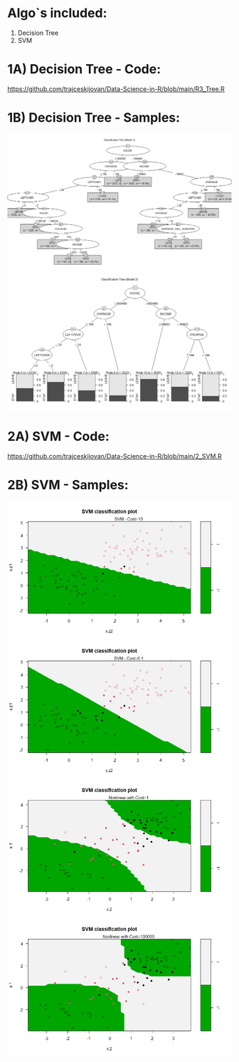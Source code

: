 # Algo`s included:
1. Decision Tree
2. SVM

# 1A) Decision Tree - Code:
https://github.com/trajceskijovan/Data-Science-in-R/blob/main/R3_Tree.R

# 1B) Decision Tree - Samples:
![](samples/Tree1.png)
![](samples/Tree2.png)


# 2A) SVM - Code:
https://github.com/trajceskijovan/Data-Science-in-R/blob/main/2_SVM.R

# 2B) SVM - Samples:
![](samples/SVM1.png)
![](samples/SVM2.png)
![](samples/SVM3.png)
![](samples/SVM4.png)
